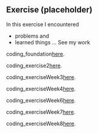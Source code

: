 ## Exercise (placeholder)

In this exercise I encountered
- problems
and
- learned things
...
See my work

coding_foundation[here](https://shenshenl.github.io/cdv-student/coding-exercises/coding_foundation/).

coding_exercise2[here](https://shenshenl.github.io/cdv-student/coding-exercises/exercise2/).

coding_exerciseWeek3[here](https://shenshenl.github.io/cdv-student/coding-exercises/exercise_3/).

coding_exerciseWeek4[here](https://shenshenl.github.io/cdv-student/coding-exercises/exercise4/).

coding_exerciseWeek6[here](https://shenshenl.github.io/cdv-student/coding-exercises/exercise5/).

coding_exerciseWeek7[here](https://shenshenl.github.io/cdv-student/coding-exercises/lab7-start/).

coding_exerciseWeek8[here](https://shenshenl.github.io/cdv-student/coding-exercises/line-2-start/).
<!-- See my work [here](https://leoneckert.github.io/cdv-student/coding-exercises/placeholder/website/). (note this link goes to GitHub Pages, the *public* face of this project)
̨ -->

